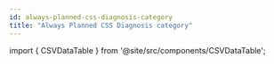 ```yaml
---
id: always-planned-css-diagnosis-category
title: "Always Planned CSS Diagnosis category"
---
```



import { CSVDataTable } from '@site/src/components/CSVDataTable';

<CSVDataTable csvUrl="https://raw.githubusercontent.com/tuva-health/readmissions/main/seeds/readmissions__always_planned_ccs_diagnosis_category.csv" />